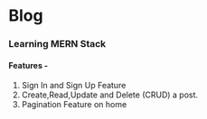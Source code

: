 # Blog
### Learning MERN Stack   
#### Features -  
1. Sign In and Sign Up Feature
2. Create,Read,Update and Delete (CRUD) a post.
3. Pagination Feature on home
